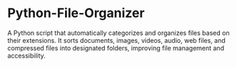 # Python-File-Organizer
A Python script that automatically categorizes and organizes files based on their extensions. It sorts documents, images, videos, audio, web files, and compressed files into designated folders, improving file management and accessibility.
